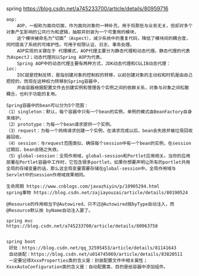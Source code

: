 spring  https://blog.csdn.net/a745233700/article/details/80959716

    aop:
        AOP，一般称为面向切面，作为面向对象的一种补充，用于将那些与业务无关，但却对多个对象产生影响的公共行为和逻辑，抽取并封装为一个可重用的模块，
        这个模块被命名为“切面”（Aspect），减少系统中的重复代码，降低了模块间的耦合度，同时提高了系统的可维护性。可用于权限认证、日志、事务处理。
        AOP实现的关键在于 代理模式，AOP代理主要分为静态代理和动态代理。静态代理的代表为AspectJ；动态代理则以Spring AOP为代表。
        Spring AOP中的动态代理主要有两种方式，JDK动态代理和CGLIB动态代理：
    ioc:
        IOC就是控制反转，是指创建对象的控制权的转移，以前创建对象的主动权和时机是由自己把控的，而现在这种权力转移到Spring容器中，
        并由容器根据配置文件去创建实例和管理各个实例之间的依赖关系，对象与对象之间松散耦合，也利于功能的复用。
    
    Spring容器中的bean可以分为5个范围：
    （1）singleton：默认，每个容器中只有一个bean的实例，单例的模式由BeanFactory自身来维护。
    （2）prototype：为每一个bean请求提供一个实例。
    （3）request：为每一个网络请求创建一个实例，在请求完成以后，bean会失效并被垃圾回收器回收。
    （4）session：与request范围类似，确保每个session中有一个bean的实例，在session过期后，bean会随之失效。
    （5）global-session：全局作用域，global-session和Portlet应用相关。当你的应用部署在Portlet容器中工作时，它包含很多portlet。如果你想要声明让所有的portlet共用全局的存储变量的话，那么这全局变量需要存储在global-session中。全局作用域与Servlet中的session作用域效果相同。
    
    生命周期 https://www.cnblogs.com/javazhiyin/p/10905294.html
    spring事物 https://blog.csdn.net/zajiayouzai/article/details/80190524
    
    @Resource的作用相当于@Autowired，只不过@Autowired按byType自动注入，而@Resource默认按 byName自动注入罢了。
    
    spring mvc      https://blog.csdn.net/a745233700/article/details/80963758
    
    
    spring boot 
     好处：https://blog.csdn.net/qq_32595453/article/details/81141643
     自动装配：https://blog.csdn.net/u014745069/article/details/83820511
     一定要记得XxxxProperties类的含义是：封装配置文件中相关属性；XxxxAutoConfiguration类的含义是：自动配置类，目的是给容器中添加组件。
    
        
    
    